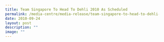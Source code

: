 ```yaml
---
title: Team Singapore To Head To Dehli 2010 As Scheduled
permalink: /media-centre/media-release/team-singapore-to-head-to-dehli-2010-as-scheduled/
date: 2010-09-24
layout: post
description: ""
image: ""
---
```

